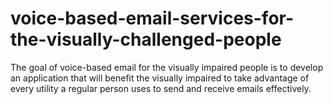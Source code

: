 # voice-based-email-services-for-the-visually-challenged-people
The goal of voice-based email for the visually impaired people is to develop an application that will benefit the visually impaired to take advantage of every utility a regular person uses to send and receive emails effectively. 
